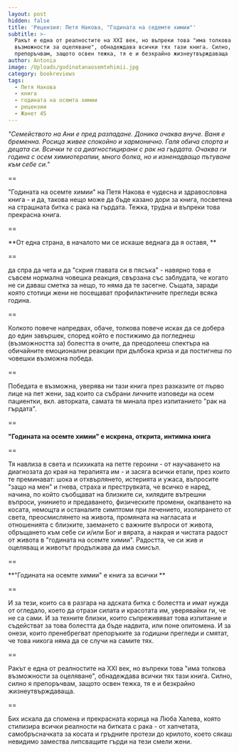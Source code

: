 ```yaml
---
layout: post
hidden: false
title: 'Рецензия: Петя Накова, "Годината на седемте химии"'
subtitle: >-
  Ракът е една от реалностите на XXI век, но въпреки това "има толкова
  възможности за оцеляване", обнадеждава всички тях тази книга. Силно, силно я
  препоръчвам, защото освен тежка, тя е и безкрайно жизнеутвърждаваща
author: Antonia
image: /Uploads/godinatanaosemtehimii.jpg
category: bookreviews
tags:
  - Петя Накова
  - книга
  - годината на осемта химии
  - рецензии
  - Жанет 45
---
```

_"Семейството на Ани е пред разпадане. Доника очаква внуче. Ваня е бременна. Росица живее спокойно и хармонично. Галя обича спорта и децата си. Всички те са диагностицирани с рак на гърдата. Очаква ги година с осем химиотерапии, много болка, но и изненадващо пътуване към себе си."_

\==

"Годината на осемте химии" на Петя Накова е чудесна и здравословна книга - и да, такова нещо може да бъде казано дори за книга, посветена на страшната битка с рака на гърдата. Тежка, трудна и въпреки това прекрасна книга.

\==

**От една страна, в началото ми се искаше веднага да я оставя, **

\==

да спра да чета и да "скрия главата си в пясъка" - навярно това е съвсем нормална човешка реакция, свързана със заблудата, че когато не си даваш сметка за нещо, то няма да те засегне. Същата, заради която стотици жени не посещават профилактичните прегледи всяка година. 

\==

Колкото повече напредвах, обаче, толкова повече исках да се добера до един завършек, според който е постижимо да погледнеш (възможността за) болестта в очите, да преодолееш спектъра на обичайните емоционални реакции при дълбока криза и да постигнеш по човешки възможна победа. 

\==

Победата е възможна, уверява ни тази книга през разказите от първо лице на пет жени, зад които са събрани личните изповеди на осем пациентки, вкл. авторката, самата тя минала през изпитанието "рак на гърдата". 

\==

**"Годината на осемте химии" е искрена, открита, интимна книга**

\==

Тя навлиза в света и психиката на петте героини - от научаването на диагнозата до края на терапията им - и засяга всички етапи, през които те преминават: шока и отхвърлянето, истерията и ужаса, въпросите "защо на мен" и гнева, страха и преструвката, че всичко е наред, начина, по който съобщават на близките си, хилядите вътрешни въпроси, унинието и предаването, физическите промени, окапването на косата, немощта и останалите симптоми при лечението, изолирането от света, преосмислянето на живота, промяната на нагласата и отношенията с близките, заемането с важните въпроси от живота, обръщането към себе си и/или Бог и вярата, а накрая и чистата радост от живота в "годината на осемте химии". Радостта, че си жив и оцеляващ и животът продължава да има смисъл. 

\==

**"Годината на осемте химии" е книга за всички **

\==

И за тези, които са в разгара на адската битка с болестта и имат нужда от огледало, което да отрази силата и красотата им, уверявайки ги, че не са сами. И за техните близки, които съпреживяват това изпитание и съдействат за това болестта да бъде надвита, или поне опитомена. И за онези, които пренебрегват препоръките за годишни прегледи и смятат, че това никога няма да се случи на самите тях. 

\==

Ракът е една от реалностите на XXI век, но въпреки това "има толкова възможности за оцеляване", обнадеждава всички тях тази книга. Силно, силно я препоръчвам, защото освен тежка, тя е и безкрайно жизнеутвърждаваща. 

\==

Бих искала да спомена и прекрасната корица на Люба Халева, която стилизира всички реалности на битката с рака - от хапчетата, самобръсначката за косата и гръдните протези до крилото, което сякаш невидимо замества липсващите гърди на тези смели жени.

